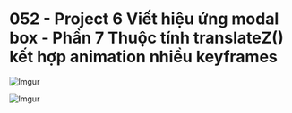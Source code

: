 # 052 - Project 6 Viết hiệu ứng modal box - Phần 7 Thuộc tính translateZ() kết hợp animation nhiều keyframes
![Imgur](https://i.imgur.com/DQ0IM3p.jpg) 

![Imgur](https://i.imgur.com/ZQGXo0i.png)  